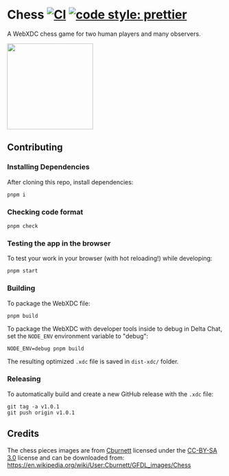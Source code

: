 # Chess [![CI](https://github.com/DeltaZen/chess/actions/workflows/ci.yml/badge.svg)](https://github.com/DeltaZen/chess/actions/workflows/ci.yml) [![code style: prettier](https://img.shields.io/badge/code_style-prettier-ff69b4.svg?style=flat-square)](https://github.com/prettier/prettier)

A WebXDC chess game for two human players and many observers.

<img width=200 src=https://user-images.githubusercontent.com/9800740/170771375-74f8b87d-e47d-4339-bbf3-3bdbfd5a7cd8.png>

## Contributing

### Installing Dependencies

After cloning this repo, install dependencies:

```
pnpm i
```

### Checking code format

```
pnpm check
```

### Testing the app in the browser

To test your work in your browser (with hot reloading!) while developing:

```
pnpm start
```

### Building

To package the WebXDC file:

```
pnpm build
```

To package the WebXDC with developer tools inside to debug in Delta Chat, set the `NODE_ENV`
environment variable to "debug":

```
NODE_ENV=debug pnpm build
```

The resulting optimized `.xdc` file is saved in `dist-xdc/` folder.

### Releasing

To automatically build and create a new GitHub release with the `.xdc` file:

```
git tag -a v1.0.1
git push origin v1.0.1
```

## Credits

The chess pieces images are from [Cburnett](https://en.wikipedia.org/wiki/User:Cburnett) licensed under the [CC-BY-SA 3.0](https://creativecommons.org/licenses/by-sa/3.0/deed.en) license and can be downloaded from:
https://en.wikipedia.org/wiki/User:Cburnett/GFDL_images/Chess
